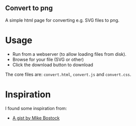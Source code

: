 Convert to png
--------------

A simple html page for converting e.g. SVG files to png.

Usage
=====

- Run from a webserver (to allow loading files from disk).
- Browse for your file (SVG or other)
- Click the download button to download 

The core files are: `convert.html`, `convert.js` and `convert.css`.

Inspiration
===========

I found some inspiration from:

- [A gist by Mike Bostock](https://gist.github.com/mbostock/6466603)
